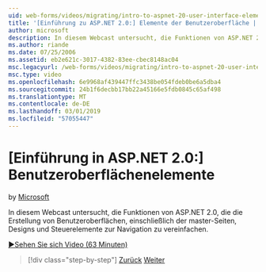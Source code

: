 ```yaml
---
uid: web-forms/videos/migrating/intro-to-aspnet-20-user-interface-elements
title: '[Einführung zu ASP.NET 2.0:] Elemente der Benutzeroberfläche | Microsoft-Dokumentation'
author: microsoft
description: In diesem Webcast untersucht, die Funktionen von ASP.NET 2.0, die die Erstellung von Benutzeroberflächen, einschließlich der master-Seiten, Designs und Steuerelemente zur Navigation zu vereinfachen.
ms.author: riande
ms.date: 07/25/2006
ms.assetid: eb2e621c-3017-4382-83ee-cbec8148ac04
msc.legacyurl: /web-forms/videos/migrating/intro-to-aspnet-20-user-interface-elements
msc.type: video
ms.openlocfilehash: 6e9968af439447ffc3438be054fdeb0be6a5dba4
ms.sourcegitcommit: 24b1f6decbb17bb22a45166e5fdb0845c65af498
ms.translationtype: MT
ms.contentlocale: de-DE
ms.lasthandoff: 03/01/2019
ms.locfileid: "57055447"
---
```

<a name="intro-to-aspnet-20-user-interface-elements"></a>[Einführung in ASP.NET 2.0:] Benutzeroberflächenelemente
====================
by [Microsoft](https://github.com/microsoft)

In diesem Webcast untersucht, die Funktionen von ASP.NET 2.0, die die Erstellung von Benutzeroberflächen, einschließlich der master-Seiten, Designs und Steuerelemente zur Navigation zu vereinfachen.

[&#9654;Sehen Sie sich Video (63 Minuten)](https://channel9.msdn.com/Blogs/ASP-NET-Site-Videos/intro-to-aspnet-20-user-interface-elements)

> [!div class="step-by-step"]
> [Zurück](intro-to-aspnet-20-aspnet-20-fundamentals.md)
> [Weiter](migrating-from-classic-asp-to-aspnet.md)
